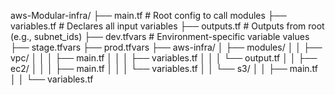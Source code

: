 aws-Modular-infra/
├── main.tf               # Root config to call modules
├── variables.tf          # Declares all input variables
├── outputs.tf            # Outputs from root (e.g., subnet_ids)
├── dev.tfvars            # Environment-specific variable values
├── stage.tfvars
├── prod.tfvars
├── aws-infra/
│   ├── modules/
│   │   ├── vpc/
│   │   │   ├── main.tf
│   │   │   ├── variables.tf
│   │   │   └── output.tf
│   │   ├── ec2/
│   │   │   ├── main.tf
│   │   │   └── variables.tf
│   │   └── s3/
│   │       ├── main.tf
│   │       └── variables.tf
